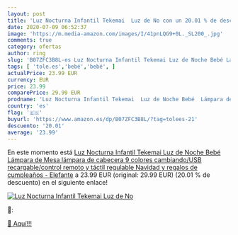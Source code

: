 ```yaml
---
layout: post
title: 'Luz Nocturna Infantil Tekemai  Luz de No con un 20.01 % de descuento'
date: 2020-07-09 06:52:37
image: 'https://m.media-amazon.com/images/I/41pnLQG9+0L._SL200_.jpg'
comments: true
category: ofertas
author: ring
slug: 'B07ZFC3B8L-es Luz Nocturna Infantil Tekemai Luz de Noche Bebé Lámpara de...'
tags: [ 'tole.es','bebé','bebé', ]
actualPrice: 23.99 EUR
currency: EUR
price: 23.99
comparePrice: 29.99 EUR
prodname: 'Luz Nocturna Infantil Tekemai  Luz de Noche Bebé  Lámpara de Mesa  lámpara de cabecera 9 colores cambiando/USB recargable/control remoto y táctil regulable  Navidad y regalos de cumpleaños - Elefante'
country: 'es'
flag: '🇪🇸'
buyurl: 'https://www.amazon.es/dp/B07ZFC3B8L/?tag=tolees-21'
descuento: '20.01'
average: '23.99'
---
```


En este momento está [Luz Nocturna Infantil Tekemai  Luz de Noche Bebé  Lámpara de Mesa  lámpara de cabecera 9 colores cambiando/USB recargable/control remoto y táctil regulable  Navidad y regalos de cumpleaños - Elefante](https://www.amazon.es/dp/B07ZFC3B8L/?tag=tolees-21) a 23.99 EUR (original: 29.99 EUR) (20.01 %  de descuento) en el siguiente enlace!

[![Luz Nocturna Infantil Tekemai  Luz de No](https://m.media-amazon.com/images/I/41pnLQG9+0L._SL200_.jpg)](https://www.amazon.es/dp/B07ZFC3B8L/?tag=tolees-21)

🔎:


[🛒 Aquí!!!](https://www.amazon.es/dp/B07ZFC3B8L/?tag=tolees-21)
